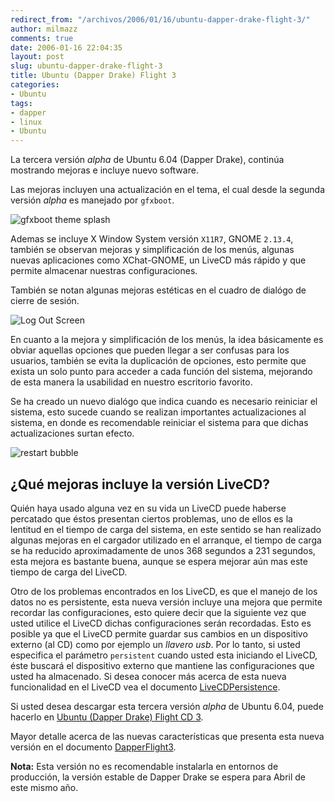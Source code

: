```yaml
---
redirect_from: "/archivos/2006/01/16/ubuntu-dapper-drake-flight-3/"
author: milmazz
comments: true
date: 2006-01-16 22:04:35
layout: post
slug: ubuntu-dapper-drake-flight-3
title: Ubuntu (Dapper Drake) Flight 3
categories:
- Ubuntu
tags:
- dapper
- linux
- Ubuntu
---
```


La tercera versión _alpha_ de Ubuntu 6.04 (Dapper Drake), continúa mostrando mejoras e incluye nuevo software.

Las mejoras incluyen una actualización en el tema, el cual desde la segunda versión _alpha_ es manejado por `gfxboot`.

![gfxboot theme splash](http://www.simplifiedcomplexity.com/images/screenshots/dapper/flight3/gfxboot-theme-splash-small.png)

Ademas se incluye X Window System versión `X11R7`, GNOME `2.13.4`, también se observan mejoras y simplificación de los menús, algunas nuevas aplicaciones como XChat-GNOME, un LiveCD más rápido y que permite almacenar nuestras configuraciones.

También se notan algunas mejoras estéticas en el cuadro de dialógo de cierre de sesión.

![Log Out Screen](http://www.simplifiedcomplexity.com/images/screenshots/dapper/flight3/logout.png)

En cuanto a la mejora y simplificación de los menús, la idea básicamente es obviar aquellas opciones que pueden llegar a ser confusas para los usuarios, también se evita la duplicación de opciones, esto permite que exista un solo punto para acceder a cada función del sistema, mejorando de esta manera la usabilidad en nuestro escritorio favorito.

Se ha creado un nuevo dialógo que indica cuando es necesario reiniciar el sistema, esto sucede cuando se realizan importantes actualizaciones al sistema, en donde es recomendable reiniciar el sistema para que dichas actualizaciones surtan efecto.

![restart bubble](http://www.simplifiedcomplexity.com/images/screenshots/dapper/flight3/restart-bubble.png)

## ¿Qué mejoras incluye la versión LiveCD?

Quién haya usado alguna vez en su vida un LiveCD puede haberse percatado que éstos presentan ciertos problemas, uno de ellos es la lentitud en el tiempo de carga del sistema, en este sentido se han realizado algunas mejoras en el cargador utilizado en el arranque, el tiempo de carga se ha reducido aproximadamente de unos 368 segundos a 231 segundos, esta mejora es bastante buena, aunque se espera mejorar aún mas este tiempo de carga del LiveCD.

Otro de los problemas encontrados en los LiveCD, es que el manejo de los datos no es persistente, esta nueva versión incluye una mejora que permite recordar las configuraciones, esto quiere decir que la siguiente vez que usted utilice el LiveCD dichas configuraciones serán recordadas. Esto es posible ya que el LiveCD permite guardar sus cambios en un dispositivo externo (al CD) como por ejemplo un _llavero usb_. Por lo tanto, si usted especifica el parámetro `persistent` cuando usted esta iniciando el LiveCD, éste buscará el dispositivo externo que mantiene las configuraciones que usted ha almacenado. Si desea conocer más acerca de esta nueva funcionalidad en el LiveCD vea el documento [LiveCDPersistence](https://wiki.ubuntu.com/LiveCDPersistence).

Si usted desea descargar esta tercera versión _alpha_ de Ubuntu 6.04, puede hacerlo en [Ubuntu (Dapper Drake) Flight CD 3](http://cdimage.ubuntu.com/releases/dapper/flight-3/).

Mayor detalle acerca de las nuevas características que presenta esta nueva versión en el documento [DapperFlight3](https://wiki.ubuntu.com/DapperFlight3).

**Nota:** Esta versión no es recomendable instalarla en entornos de producción, la versión estable de Dapper Drake se espera para Abril de este mismo año.
